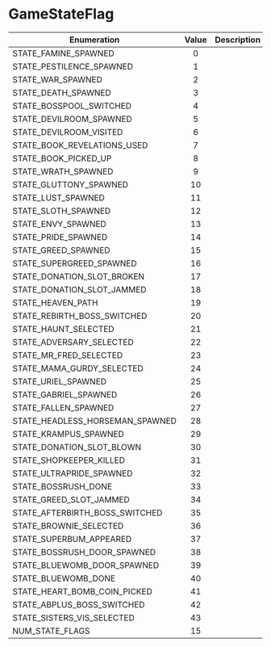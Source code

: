 # GameStateFlag

|Enumeration|Value|Description|
|-----------|:---:|-----------|
|STATE_FAMINE_SPAWNED|0||
|STATE_PESTILENCE_SPAWNED|1||
|STATE_WAR_SPAWNED|2||
|STATE_DEATH_SPAWNED|3||
|STATE_BOSSPOOL_SWITCHED|4||
|STATE_DEVILROOM_SPAWNED|5||
|STATE_DEVILROOM_VISITED|6||
|STATE_BOOK_REVELATIONS_USED|7||
|STATE_BOOK_PICKED_UP|8||
|STATE_WRATH_SPAWNED|9||
|STATE_GLUTTONY_SPAWNED|10||
|STATE_LUST_SPAWNED|11||
|STATE_SLOTH_SPAWNED|12||
|STATE_ENVY_SPAWNED|13||
|STATE_PRIDE_SPAWNED|14||
|STATE_GREED_SPAWNED|15||
|STATE_SUPERGREED_SPAWNED|16||
|STATE_DONATION_SLOT_BROKEN|17||
|STATE_DONATION_SLOT_JAMMED|18||
|STATE_HEAVEN_PATH|19||
|STATE_REBIRTH_BOSS_SWITCHED|20||
|STATE_HAUNT_SELECTED|21||
|STATE_ADVERSARY_SELECTED|22||
|STATE_MR_FRED_SELECTED|23||
|STATE_MAMA_GURDY_SELECTED|24||
|STATE_URIEL_SPAWNED|25||
|STATE_GABRIEL_SPAWNED|26||
|STATE_FALLEN_SPAWNED|27||
|STATE_HEADLESS_HORSEMAN_SPAWNED|28||
|STATE_KRAMPUS_SPAWNED|29||
|STATE_DONATION_SLOT_BLOWN|30||
|STATE_SHOPKEEPER_KILLED|31||
|STATE_ULTRAPRIDE_SPAWNED|32||
|STATE_BOSSRUSH_DONE|33||
|STATE_GREED_SLOT_JAMMED|34||
|STATE_AFTERBIRTH_BOSS_SWITCHED|35||
|STATE_BROWNIE_SELECTED|36||
|STATE_SUPERBUM_APPEARED|37||
|STATE_BOSSRUSH_DOOR_SPAWNED|38||
|STATE_BLUEWOMB_DOOR_SPAWNED|39||
|STATE_BLUEWOMB_DONE|40||
|STATE_HEART_BOMB_COIN_PICKED|41||
|STATE_ABPLUS_BOSS_SWITCHED|42||
|STATE_SISTERS_VIS_SELECTED|43||
|NUM_STATE_FLAGS|15||
